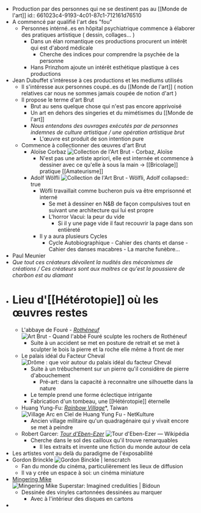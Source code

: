 - Production par des personnes qui ne se destinent pas au [[Monde de l'art]]
  id:: 661023c4-9193-4c01-87c1-712161d76510
- A commencé par qualifié l'art des "fou"
	- Personnes intérné..es en hôpital psychiatrique commence à élaborer des pratiques artistique ( dessin, collages... )
		- Dans un élan romantique ces productions procurent un intérêt qui est d'abord médicale
			- Cherche des indices pour comprendre la psychée de la personne
		- Hans Prinzhom ajoute un intérêt esthétique plastique à ces productions
- Jean Dubuffet s'intéresse à ces productions et les mediums utilisés
	- Il s'intéresse aux personnes coupé..es du [[Monde de l'art]] ( notion relatives car nous ne sommes jamais coupée de notion d'art )
	- Il propose le terme d'art Brut
		- Brut au sens quelque chose qui n'est pas encore apprivoisé
		- Un art en dehors des singeries et du mimétismes du [[Monde de l'art]]
		- *Nous entendons des ouvrages exécutés par de personnes indemnes de culture artistique / une opération artistique brut*
			- L'œuvre est produit de son intention pure
	- Commence à collectionner des œuvres d'art Brut
		- Aloïse Corbaz ![Collection de l'Art Brut - Corbaz, Aloïse](https://www.artbrut.ch/thumbnails/s3/w750/historic/artworks/f0a26215d239962c366af3ed2cff60db.png)
			- N'est pas une artiste apriori, elle est internée et commence à dessiner avec ce qu'elle à sous la main -> [[Bricolage]] pratique [[Amateurisme]]
		- Adolf Wölfli ![Collection de l'Art Brut - Wölfli, Adolf](https://www.artbrut.ch/thumbnails/s3/w750/historic/artworks/d76ded66684d733a7e6b8c7aede445ef.png)
		  collapsed:: true
			- Wöfli travaillait comme bucheron puis va être emprisonné et interné
				- Se met à dessiner en N&B de façon compulsives tout en suivant une architecture qui lui est propre
				- L'horror Vacui: la peur du vide
					- Si il y une page vide il faut recouvrir la page dans son entièreté
			- Il y a aura plusieurs Cycles
				- Cycle Autobiographique - Cahier des chants et danse - Cahier des danses macabres - La marche funèbre...
- Paul Meunier
- *Que tout ces créateurs dévoilent la nudités des mécanismes de créations / Ces créateurs sont aux maitres ce qu'est la poussiere de charbon est au diamant*
- # Lieu d'[[Hétérotopie]] où les œuvres restes
	- L'abbaye de Fouré - [*Rothéneuf*](https://rochersrotheneufartbrut.com/abbe-foure/) ![Art Brut - Quand l'abbé Fouré sculpte les rochers de Rothéneuf](https://www.pleinevie.fr/wp-content/uploads/pleinevie/2015/08/Art-Brut-Quand-l-abbe-Foure-sculpte-les-rochers-de-Rotheneuf-scaled.jpg)
		- Suite à un accident se met en posture de retrait et se met à sculpter le bois la pierre et la roche elle même à front de mer
	- Le palais idéal du Facteur Cheval ![Drôme : que voir autour du palais idéal du facteur Cheval](https://lecaillouauxhiboux.fr/uploads/articles/hauterive/palais-ideal-du-facteur-cheval.jpg)
		- Suite à un trébuchement sur un pierre qu'il considère de pierre d'abouchement
			- Pré-art: dans la capacité à reconnaitre une silhouette dans la nature
		- Le temple prend une forme éclectique intrigante
		- Fabrication d'un tombeau, une [[Hétérotopie]] éternelle
	- Huang Yung-Fu: [*Rainbow Village*](https://en.wikipedia.org/wiki/Rainbow_Village)*, Taiwan ![Village Arc en Ciel de Huang Yung Fu - NetKulture](https://www.netkulture.fr/data/images/2022/02/rainbow_village2.jpg)
		- Ancien village militaire qu'un quadragénaire qui y vivait encore se met à peindre
	- Robert Garcer: [*Tour d'Eben-Ezer*](https://fr.wikipedia.org/wiki/Tour_d%27Eben-Ezer) ![Tour d'Eben-Ezer — Wikipédia](https://upload.wikimedia.org/wikipedia/commons/thumb/5/5f/From_the_south_with_stairs_and_door_Eben-Ezer.jpg/260px-From_the_south_with_stairs_and_door_Eben-Ezer.jpg)
		- Cherche dans le sol des cailloux qu'il trouve remarquables
			- Il les extraits et invente une fiction du monde autour de cela
- Les artistes vont au delà du paradigme de l'éxposabilité
- Gordon Brinckle ![Gordon Binckle | lenscratch](https://lenscratch.files.wordpress.com/2011/09/01_project_ch1_0151a1.jpg)
	- Fan du monde du cinéma, particulièrement les lieux de diffusion
	- Il va y crée un espace à soi: un cinéma miniature
- [Mingering Mike](https://www.mingeringmike.com/) ![Mingering Mike Superstar: Imagined credulities | Bidoun](https://public.bidoun.org/images/2015/10/mingeringmike_1_feature.jpg)
	- Dessinée des vinyles cartonnées dessinées au marquer
		- Avec à l'intérieur des disques en cartons
-